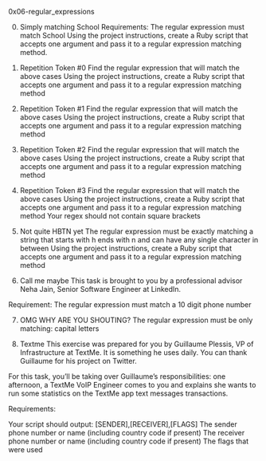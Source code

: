 0x06-regular_expressions

0. Simply matching School
Requirements:
The regular expression must match School
Using the project instructions, create a Ruby script that accepts one argument and pass it to a regular expression matching method.

1. Repetition Token #0
Find the regular expression that will match the above cases
Using the project instructions, create a Ruby script that accepts one argument and pass it to a regular expression matching method

2. Repetition Token #1
Find the regular expression that will match the above cases
Using the project instructions, create a Ruby script that accepts one argument and pass it to a regular expression matching method

3. Repetition Token #2
Find the regular expression that will match the above cases
Using the project instructions, create a Ruby script that accepts one argument and pass it to a regular expression matching method

4. Repetition Token #3
Find the regular expression that will match the above cases
Using the project instructions, create a Ruby script that accepts one argument and pass it to a regular expression matching method
Your regex should not contain square brackets

5. Not quite HBTN yet
The regular expression must be exactly matching a string that starts with h ends with n and can have any single character in between
Using the project instructions, create a Ruby script that accepts one argument and pass it to a regular expression matching method

6. Call me maybe
This task is brought to you by a professional advisor Neha Jain, Senior Software Engineer at LinkedIn.

Requirement:
The regular expression must match a 10 digit phone number

7. OMG WHY ARE YOU SHOUTING?
The regular expression must be only matching: capital letters

8. Textme
This exercise was prepared for you by Guillaume Plessis, VP of Infrastructure at TextMe. It is something he uses daily. You can thank Guillaume for his project on Twitter.

For this task, you’ll be taking over Guillaume’s responsibilities: one afternoon, a TextMe VoIP Engineer comes to you and explains she wants to run some statistics on the TextMe app text messages transactions.

Requirements:

Your script should output: [SENDER],[RECEIVER],[FLAGS]
The sender phone number or name (including country code if present)
The receiver phone number or name (including country code if present)
The flags that were used
